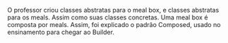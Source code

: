 O professor criou classes abstratas para o meal box, e classes abstratas para os meals. Assim como suas classes concretas.
Uma meal box é composta por meals. Assim, foi explicado o padrão Composed, usado no ensinamento para chegar ao Builder.